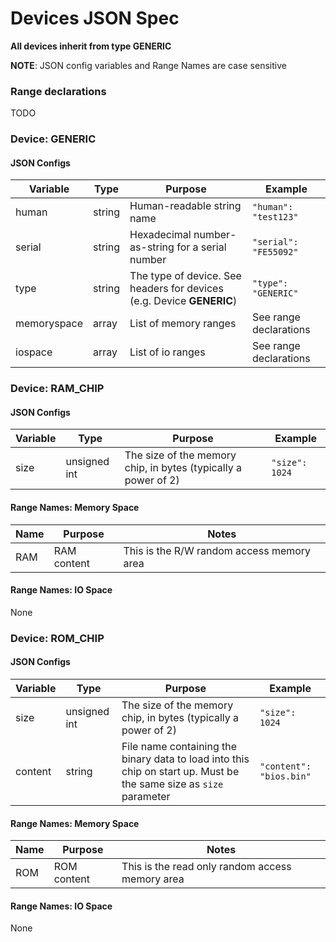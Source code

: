 # Devices JSON Spec

**All devices inherit from type GENERIC**

**NOTE**: JSON config variables and Range Names are case sensitive

### Range declarations

TODO

### Device: GENERIC

#### JSON Configs

Variable | Type | Purpose | Example
 ------- | ---- | ------- | ------- 
human | string | Human-readable string name | `"human": "test123"`
serial | string | Hexadecimal number-as-string for a serial number | `"serial": "FE55092"`
type | string | The type of device. See headers for devices (e.g. Device **GENERIC**) | `"type": "GENERIC"`
memoryspace | array | List of memory ranges | See range declarations
iospace | array | List of io ranges | See range declarations

### Device: RAM_CHIP

#### JSON Configs

Variable | Type | Purpose | Example
 ------- | ---- | ------- | ------- 
size | unsigned int | The size of the memory chip, in bytes (typically a power of 2) | `"size": 1024`

#### Range Names: Memory Space

Name | Purpose | Notes
 --- | ------- | ----- 
RAM | RAM content | This is the R/W random access memory area

#### Range Names: IO Space

None

### Device: ROM_CHIP

#### JSON Configs

Variable | Type | Purpose | Example
 ------- | ---- | ------- | ------- 
size | unsigned int | The size of the memory chip, in bytes (typically a power of 2) | `"size": 1024`
content | string | File name containing the binary data to load into this chip on start up. Must be the same size as `size` parameter | `"content": "bios.bin"`

#### Range Names: Memory Space

Name | Purpose | Notes
 --- | ------- | ----- 
ROM | ROM content | This is the read only random access memory area

#### Range Names: IO Space

None